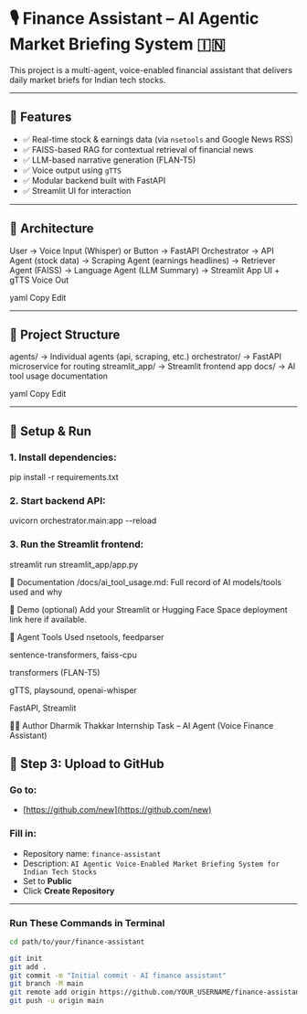 # 🎙️ Finance Assistant – AI Agentic Market Briefing System 🇮🇳

This project is a multi-agent, voice-enabled financial assistant that delivers daily market briefs for Indian tech stocks.

---

## 🧠 Features

- ✅ Real-time stock & earnings data (via `nsetools` and Google News RSS)
- ✅ FAISS-based RAG for contextual retrieval of financial news
- ✅ LLM-based narrative generation (FLAN-T5)
- ✅ Voice output using `gTTS`
- ✅ Modular backend built with FastAPI
- ✅ Streamlit UI for interaction

---

## 🧱 Architecture

User → Voice Input (Whisper) or Button
→ FastAPI Orchestrator
→ API Agent (stock data)
→ Scraping Agent (earnings headlines)
→ Retriever Agent (FAISS)
→ Language Agent (LLM Summary)
→ Streamlit App UI + gTTS Voice Out

yaml
Copy
Edit

---

## 📁 Project Structure

agents/ → Individual agents (api, scraping, etc.)
orchestrator/ → FastAPI microservice for routing
streamlit_app/ → Streamlit frontend app
docs/ → AI tool usage documentation

yaml
Copy
Edit

---

## 🚀 Setup & Run

### 1. Install dependencies:
pip install -r requirements.txt
### 2. Start backend API:
uvicorn orchestrator.main:app --reload
### 3. Run the Streamlit frontend:
streamlit run streamlit_app/app.py

📄 Documentation
/docs/ai_tool_usage.md: Full record of AI models/tools used and why

🔗 Demo (optional)
Add your Streamlit or Hugging Face Space deployment link here if available.

🤖 Agent Tools Used
nsetools, feedparser

sentence-transformers, faiss-cpu

transformers (FLAN-T5)

gTTS, playsound, openai-whisper

FastAPI, Streamlit

🧑‍💼 Author
Dharmik Thakkar
Internship Task – AI Agent (Voice Finance Assistant)

## 🔼 Step 3: Upload to GitHub

### Go to:
- [https://github.com/new](https://github.com/new)

### Fill in:
- Repository name: `finance-assistant`
- Description: `AI Agentic Voice-Enabled Market Briefing System for Indian Tech Stocks`
- Set to **Public**
- Click **Create Repository**

---

### Run These Commands in Terminal

```bash
cd path/to/your/finance-assistant

git init
git add .
git commit -m "Initial commit - AI finance assistant"
git branch -M main
git remote add origin https://github.com/YOUR_USERNAME/finance-assistant.git
git push -u origin main


